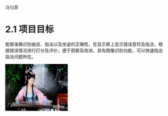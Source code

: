 马匀菲


# 2.1	项目目标

能够准确识别曲目、指法以及坐姿的正确性，在显示屏上显示错误音符及指法，根据错误情况进行打分及评价，便于观察及改进。具有图像识别功能，可以快速指出指法问题所在。


![](https://github.com/CASTIC2019/GUZHENG/blob/master/906289dda144ad3477e1ad21d2a20cf430ad85fe.jpg)
